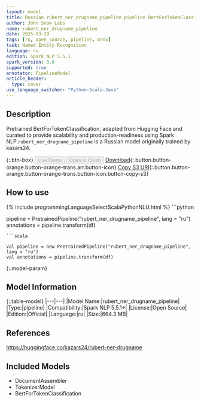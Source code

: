```yaml
---
layout: model
title: Russian rubert_ner_drugname_pipeline pipeline BertForTokenClassification from kazars24
author: John Snow Labs
name: rubert_ner_drugname_pipeline
date: 2025-03-29
tags: [ru, open_source, pipeline, onnx]
task: Named Entity Recognition
language: ru
edition: Spark NLP 5.5.1
spark_version: 3.0
supported: true
annotator: PipelineModel
article_header:
  type: cover
use_language_switcher: "Python-Scala-Java"
---
```


## Description

Pretrained BertForTokenClassification, adapted from Hugging Face and curated to provide scalability and production-readiness using Spark NLP.`rubert_ner_drugname_pipeline` is a Russian model originally trained by kazars24.

{:.btn-box}
<button class="button button-orange" disabled>Live Demo</button>
<button class="button button-orange" disabled>Open in Colab</button>
[Download](https://s3.amazonaws.com/auxdata.johnsnowlabs.com/public/models/rubert_ner_drugname_pipeline_ru_5.5.1_3.0_1743259086216.zip){:.button.button-orange.button-orange-trans.arr.button-icon}
[Copy S3 URI](s3://auxdata.johnsnowlabs.com/public/models/rubert_ner_drugname_pipeline_ru_5.5.1_3.0_1743259086216.zip){:.button.button-orange.button-orange-trans.button-icon.button-copy-s3}

## How to use



<div class="tabs-box" markdown="1">
{% include programmingLanguageSelectScalaPythonNLU.html %}
```python

pipeline = PretrainedPipeline("rubert_ner_drugname_pipeline", lang = "ru")
annotations =  pipeline.transform(df)   

```
```scala

val pipeline = new PretrainedPipeline("rubert_ner_drugname_pipeline", lang = "ru")
val annotations = pipeline.transform(df)

```
</div>

{:.model-param}
## Model Information

{:.table-model}
|---|---|
|Model Name:|rubert_ner_drugname_pipeline|
|Type:|pipeline|
|Compatibility:|Spark NLP 5.5.1+|
|License:|Open Source|
|Edition:|Official|
|Language:|ru|
|Size:|664.3 MB|

## References

https://huggingface.co/kazars24/rubert-ner-drugname

## Included Models

- DocumentAssembler
- TokenizerModel
- BertForTokenClassification